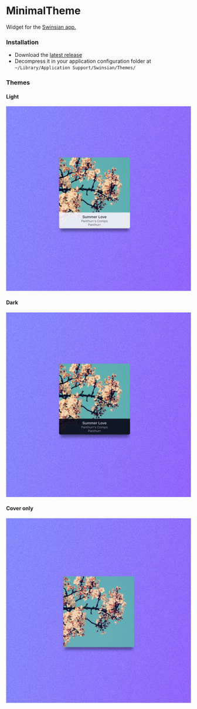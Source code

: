 # MinimalTheme

Widget for the [Swinsian app.](https://swinsian.com)

### Installation
* Download the [latest release](https://github.com/Oloar/Minimaltheme/releases/latest)
* Decompress it in your application configuration folder at `~/Library/Application Support/Swinsian/Themes/`

### Themes
#### Light
![Light Theme](./Light/light.jpg)
#### Dark
![Dark Theme](./Dark/dark.jpg)
#### Cover only
![Cover](./Cover/cover.jpg)

